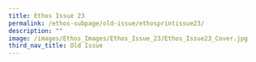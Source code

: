 ```yaml
---
title: Ethos Issue 23
permalink: /ethos-subpage/old-issue/ethosprintissue23/
description: ""
image: /images/Ethos_Images/Ethos_Issue_23/Ethos_Issue23_Cover.jpg
third_nav_title: Old Issue
---
```

